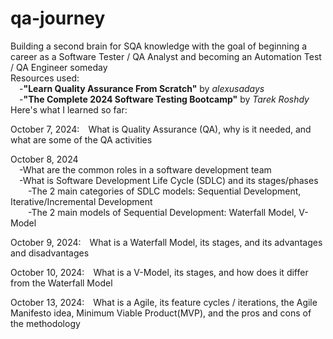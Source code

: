 # qa-journey
Building a second brain for SQA knowledge with the goal of beginning a career as a Software Tester / QA Analyst and becoming an Automation Test / QA Engineer someday<br>
Resources used:<br>
&emsp;-<b>"Learn Quality Assurance From Scratch"</b> by <i>alexusadays</i><br>
&emsp;-<b>"The Complete 2024 Software Testing Bootcamp"</b> by <i>Tarek Roshdy</i><br>
Here's what I learned so far:

October 7, 2024:&emsp;What is Quality Assurance (QA), why is it needed, and what are some of the QA activities

October 8, 2024<br>
&emsp;-What are the common roles in a software development team<br>
&emsp;-What is Software Development Life Cycle (SDLC) and its stages/phases<br>
&emsp;&emsp;-The 2 main categories of SDLC models: Sequential Development, Iterative/Incremental Development<br>
&emsp;&emsp;-The 2 main models of Sequential Development: Waterfall Model, V-Model<br>

October 9, 2024:&emsp;What is a Waterfall Model, its stages, and its advantages and disadvantages<br>

October 10, 2024:&emsp;What is a V-Model, its stages, and how does it differ from the Waterfall Model<br>

October 13, 2024:&emsp;What is a Agile, its feature cycles / iterations, the Agile Manifesto idea, Minimum Viable Product(MVP), and the pros and cons of the methodology<br>
